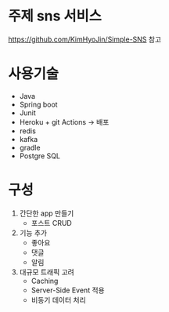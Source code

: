 # 주제 sns 서비스

https://github.com/KimHyoJin/Simple-SNS 참고



# 사용기술

* Java
* Spring boot
* Junit
* Heroku + git Actions -> 배포
* redis
* kafka
* gradle
* Postgre SQL



# 구성

1. 간단한 app 만들기
   * 포스트 CRUD
2. 기능 추가
   * 좋아요
   * 댓글
   * 알림
3. 대규모 트래픽 고려
   * Caching
   * Server-Side Event 적용
   * 비동기 데이터 처리